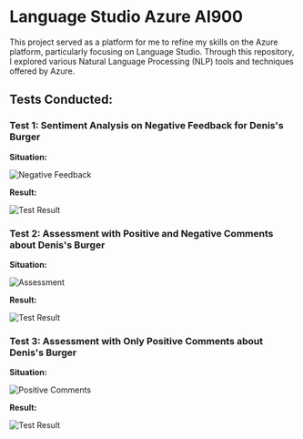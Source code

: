 # Language Studio Azure AI900

This project served as a platform for me to refine my skills on the Azure platform, particularly focusing on Language Studio. Through this repository, I explored various Natural Language Processing (NLP) tools and techniques offered by Azure.

## Tests Conducted:

### Test 1: Sentiment Analysis on Negative Feedback for Denis's Burger

**Situation:**

![Negative Feedback](https://github.com/RochaDenis/Language_Studio_Azure_AI900/assets/49164278/c50b0a25-9acc-4deb-95ba-1255d5d2c0b2)

**Result:**

![Test Result](https://github.com/RochaDenis/Language_Studio_Azure_AI900/assets/49164278/931e21cd-0063-4d29-9768-9718a64f1880)

### Test 2: Assessment with Positive and Negative Comments about Denis's Burger

**Situation:**

![Assessment](https://github.com/RochaDenis/Language_Studio_Azure_AI900/assets/49164278/2abdc429-4348-4053-9543-b8508ad68827)

**Result:**

![Test Result](https://github.com/RochaDenis/Language_Studio_Azure_AI900/assets/49164278/b3f68442-5172-4a12-b692-0e3c44295f15)

### Test 3: Assessment with Only Positive Comments about Denis's Burger

**Situation:**

![Positive Comments](https://github.com/RochaDenis/Language_Studio_Azure_AI900/assets/49164278/1d19b959-da2c-4e4d-a7cd-6f41bcdcf3d1)

**Result:**

![Test Result](https://github.com/RochaDenis/Language_Studio_Azure_AI900/assets/49164278/2b152791-5c27-42cd-9b5d-e888c1dc6f56)

